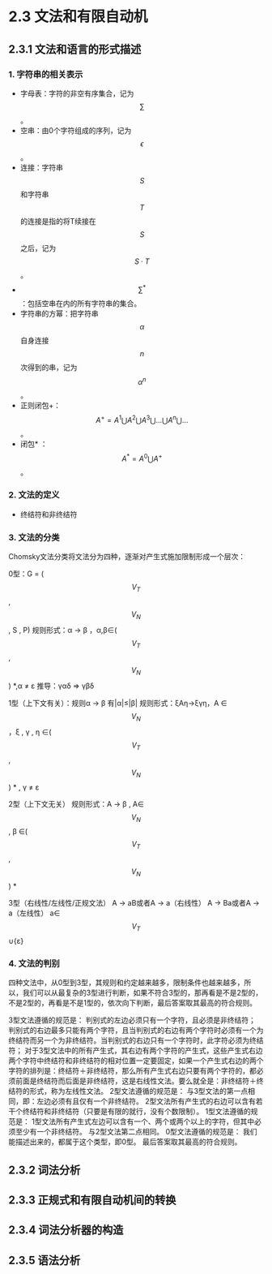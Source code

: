 # 2.3 文法和有限自动机

## 2.3.1 文法和语言的形式描述

### 1. 字符串的相关表示

- 字母表：字符的非空有序集合，记为$$\sum$$。
- 空串：由0个字符组成的序列，记为$$\epsilon$$。
- 连接：字符串$$S$$和字符串$$T$$的连接是指的将T续接在$$S$$之后，记为$$S·T$$。
- $$\sum^*$$：包括空串在内的所有字符串的集合。
- 字符串的方幂：把字符串$$\alpha$$自身连接$$n$$次得到的串，记为$$\alpha^n$$。
- 正则闭包+：$$A^+ = A^1\bigcup A^2\bigcup A^3\bigcup ...\bigcup A^n\bigcup ...$$。
- 闭包* ：$$A^* = A^0\bigcup A^+$$。

### 2. 文法的定义

- 终结符和非终结符

### 3. 文法的分类

Chomsky文法分类将文法分为四种，逐渐对产生式施加限制形成一个层次：

0型：G = ($$V_T$$ , $$V_N$$ , S , P)
规则形式：α → β ，α,β∈($$V_T$$ , $$V_N$$) *,α ≠ ε
推导：γαδ ⇒ γβδ

1型（上下文有关）：规则α → β 有|α|≤|β|
规则形式：ξAη→ξγη，A ∈ $$V_N$$，ξ , γ , η ∈($$V_T$$ , $$V_N$$) * , γ ≠ ε

2型（上下文无关）
规则形式：A → β , A∈$$V_N$$ , β ∈($$V_T$$, $$V_N$$) *

3型（右线性/左线性/正规文法）
A → aB或者A → a（右线性）
A → Ba或者A → a（左线性）
a∈ $$V_T$$∪{ε}

### 4. 文法的判别

四种文法中，从0型到3型，其规则和约定越来越多，限制条件也越来越多，所以，我们可以从最复杂的3型进行判断，如果不符合3型的，那再看是不是2型的，不是2型的，再看是不是1型的，依次向下判断，最后答案取其最高的符合规则。

3型文法遵循的规范是：
判别式的左边必须只有一个字符，且必须是非终结符；
判别式的右边最多只能有两个字符，且当判别式的右边有两个字符时必须有一个为终结符而另一个为非终结符。当判别式的右边只有一个字符时，此字符必须为终结符；
对于3型文法中的所有产生式，其右边有两个字符的产生式，这些产生式右边两个字符中终结符和非终结符的相对位置一定要固定，如果一个产生式右边的两个字符的排列是：终结符＋非终结符，那么所有产生式右边只要有两个字符的，都必须前面是终结符而后面是非终结符，这是右线性文法。要么就全是：非终结符＋终结符的形式，称为左线性文法。
2型文法遵循的规范是：
与3型文法的第一点相同，即：左边必须有且仅有一个非终结符。
2型文法所有产生式的右边可以含有若干个终结符和非终结符（只要是有限的就行，没有个数限制）。
1型文法遵循的规范是：
1型文法所有产生式左边可以含有一个、两个或两个以上的字符，但其中必须至少有一个非终结符。
与2型文法第二点相同。
0型文法遵循的规范是：
我们能描述出来的，都属于这个类型，即0型。
最后答案取其最高的符合规则。


## 2.3.2 词法分析

## 2.3.3 正规式和有限自动机间的转换

## 2.3.4 词法分析器的构造

## 2.3.5 语法分析  